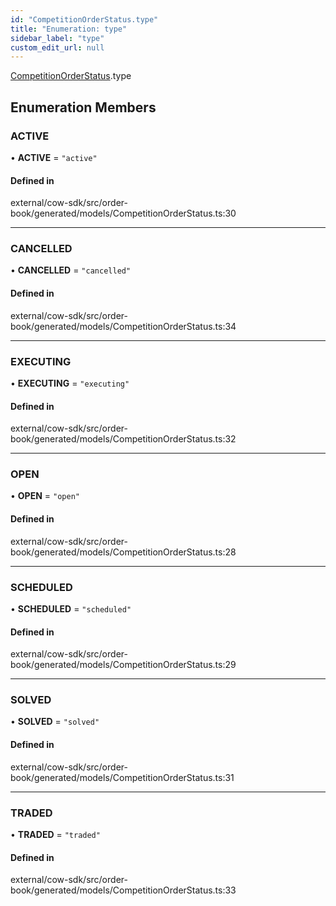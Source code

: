 ```yaml
---
id: "CompetitionOrderStatus.type"
title: "Enumeration: type"
sidebar_label: "type"
custom_edit_url: null
---
```


[CompetitionOrderStatus](../namespaces/CompetitionOrderStatus.md).type

## Enumeration Members

### ACTIVE

• **ACTIVE** = ``"active"``

#### Defined in

external/cow-sdk/src/order-book/generated/models/CompetitionOrderStatus.ts:30

___

### CANCELLED

• **CANCELLED** = ``"cancelled"``

#### Defined in

external/cow-sdk/src/order-book/generated/models/CompetitionOrderStatus.ts:34

___

### EXECUTING

• **EXECUTING** = ``"executing"``

#### Defined in

external/cow-sdk/src/order-book/generated/models/CompetitionOrderStatus.ts:32

___

### OPEN

• **OPEN** = ``"open"``

#### Defined in

external/cow-sdk/src/order-book/generated/models/CompetitionOrderStatus.ts:28

___

### SCHEDULED

• **SCHEDULED** = ``"scheduled"``

#### Defined in

external/cow-sdk/src/order-book/generated/models/CompetitionOrderStatus.ts:29

___

### SOLVED

• **SOLVED** = ``"solved"``

#### Defined in

external/cow-sdk/src/order-book/generated/models/CompetitionOrderStatus.ts:31

___

### TRADED

• **TRADED** = ``"traded"``

#### Defined in

external/cow-sdk/src/order-book/generated/models/CompetitionOrderStatus.ts:33
